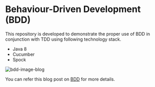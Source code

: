 # Behaviour-Driven Development (BDD) 
This repository is developed to demonstrate the proper use of BDD in conjunction with TDD using following technology stack.

- Java 8
- Cucumber
- Spock

![bdd-image-blog](https://user-images.githubusercontent.com/13194412/164163025-11622b02-e6b4-4c25-a857-f80254a38271.png)

You can refer this blog post on [BDD](https://medium.com/@vindya.gunawardena/bdd-beyond-tdd-9d733c58bba7) for more details.
